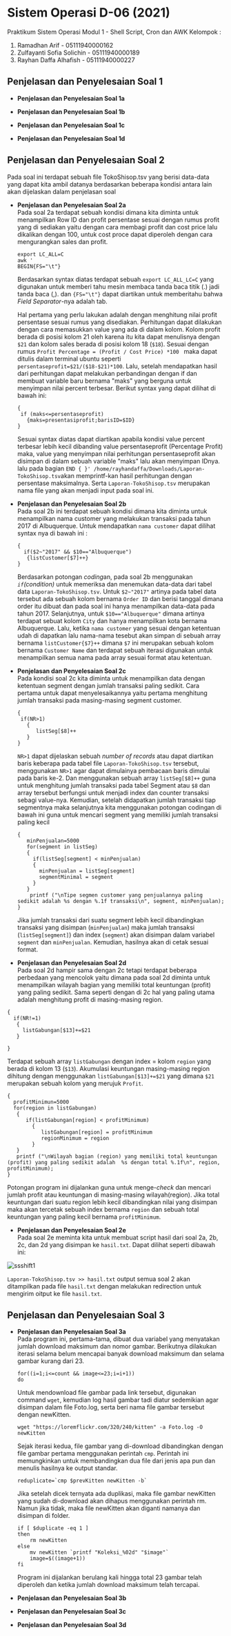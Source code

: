 # Sistem Operasi D-06 (2021)
Praktikum Sistem Operasi Modul 1 - Shell Script, Cron dan AWK 
Kelompok : 
1. Ramadhan Arif - 05111940000162
2. Zulfayanti Sofia Solichin - 05111940000189
3. Rayhan Daffa Alhafish - 05111940000227

## Penjelasan dan Penyelesaian Soal 1
 - **Penjelasan dan Penyelesaian Soal 1a**<br>
 
 - **Penjelasan dan Penyelesaian Soal 1b**<br>
 
 - **Penjelasan dan Penyelesaian Soal 1c**<br>
 
 - **Penjelasan dan Penyelesaian Soal 1d**<br>
 
## Penjelasan dan Penyelesaian Soal 2
Pada soal ini terdapat sebuah file TokoShisop.tsv yang berisi data-data yang dapat kita ambil datanya berdasarkan beberapa kondisi antara lain akan dijelaskan dalam penjelasan soal<br>
 - **Penjelasan dan Penyelesaian Soal 2a**<br> 
   Pada soal 2a terdapat sebuah kondisi dimana kita diminta untuk menampilkan Row ID dan profit persentase sesuai dengan rumus profit yang di sediakan yaitu dengan cara membagi profit dan cost price lalu dikalikan dengan 100, untuk cost proce dapat diperoleh dengan cara mengurangkan sales dan profit. <br>
   ```
   export LC_ALL=C
   awk '
   BEGIN{FS="\t"}
   ```
   Berdasarkan syntax diatas terdapat sebuah `export LC_ALL_LC=C` yang digunakan untuk memberi tahu mesin membaca tanda baca titik (.) jadi tanda baca (,). dan `{FS="\t"}` dapat diartikan untuk memberitahu bahwa *Field Separator*-nya adalah tab. <br>
   
   Hal pertama yang perlu lakukan adalah dengan menghitung nilai profit persentase sesuai rumus yang disediakan. Perhitungan dapat dilakukan dengan cara memasukkan value yang ada di dalam kolom. Kolom profit berada di posisi kolom 21 oleh karena itu kita dapat menulisnya dengan `$21` dan kolom sales berada di posisi kolom 18 (`$18`). Sesuai dengan rumus `Profit Percentage = (Profit / Cost Price) *100 ` maka dapat ditulis dalam terminal ubuntu seperti `persentaseprofit=$21/($18-$21)*100`. Lalu, setelah mendapatkan hasil dari perhitungan dapat melakukan perbandingan dengan if dan membuat variable baru bernama "maks" yang berguna untuk menyimpan nilai percent terbesar. Berikut syntax yang dapat dilihat di bawah ini: <br> 
   
   ```
   { 
    if (maks<=persentaseprofit)
      {maks=presentasiprofit;barisID=$ID}
   }
   ```
   Sesuai syntax diatas dapat diartikan apabila kondisi value percent terbesar lebih kecil dibanding value persentaseprofit (Percentage Profit) maka, value yang menyimpan nilai perhitungan persentaseprofit akan disimpan di dalam sebuah variable "maks" lalu akan menyimpan IDnya. lalu pada bagian `END { }' /home/rayhandaffa/Downloads/Laporan-TokoShisop.tsv`akan memprintf-kan hasil perhitungan dengan persentase maksimalnya. Serta `Laporan-TokoShisop.tsv` merupakan nama file yang akan menjadi input pada soal ini.<br>
   
- **Penjelasan dan Penyelesaian Soal 2b**<br>
  Pada soal 2b ini terdapat sebuah kondisi dimana kita diminta untuk menampilkan nama customer yang melakukan transaksi pada tahun 2017 di Albuquerque. Untuk mendapatkan `nama customer` dapat dilihat syntax nya di bawah ini : 
  ```
  {
    if($2~"2017" && $10=="Albuquerque")
     {listCustomer[$7]++}
  }
  ```
  Berdasarkan potongan *coding*an, pada soal 2b menggunakan *`if`(condition)* untuk memeriksa dan menemukan data-data dari tabel data `Laporan-TokoShisop.tsv`. Untuk `$2~"2017"` artinya pada tabel data tersebut ada sebuah kolom bernama `Order ID` dan berisi tanggal dimana order itu dibuat dan pada soal ini hanya menampilkan data-data pada tahun 2017. Selanjutnya, untuk `$10=="Albuquerque"` dimana artinya terdapat sebuat kolom `City` dan hanya menampilkan kota bernama Albuquerque. Lalu, ketika `nama customer` yang sesuai dengan ketentuan udah di dapatkan lalu nama-nama tesebut akan simpan di sebuah array bernama `listCustomer{$7}++` dimana `$7` ini merupakan sebuah kolom bernama `Customer Name` dan terdapat sebuah iterasi digunakan untuk menampilkan semua nama pada array sesuai format atau ketentuan. <br>
  
- **Penjelasan dan Penyelesaian Soal 2c**<br>
   Pada kondisi soal 2c kita diminta untuk menampilkan data dengan ketentuan segment dengan jumlah transaksi paling sedikit. Cara pertama untuk dapat menyelesaikannya yaitu pertama menghitung jumlah transaksi pada masing-masing segment customer. 
   ```
   {
    if(NR>1)
      {
         listSeg[$8]++
      }
   }
   ```
   `NR>1` dapat dijelaskan sebuah *number of records* atau dapat diartikan baris keberapa pada tabel file `Laporan-TokoShisop.tsv` tersebut, menggunakan `NR>1` agar dapat dimulainya pembacaan baris dimulai pada baris ke-2. Dan menggunakan sebuah array `listSeg[$8]++` guna untuk menghitung jumlah transaksi pada tabel Segment atau `$8` dan array tersebut berfungsi untuk menjadi index dan counter transaksi sebagi value-nya. Kemudian, setelah didapatkan jumlah transaksi tiap segmentnya maka selanjutnya kita menggunakan potongan codingan di bawah ini guna untuk mencari segment yang memiliki jumlah transaksi paling kecil
   
  ```
  {
     minPenjualan=5000
     for(segment in listSeg)
     {
       if(listSeg[segment] < minPenjualan)
       {
         minPenjualan = listSeg[segment]
         segmentMinimal = segment
       }
     }
      printf ("\nTipe segmen customer yang penjualannya paling sedikit adalah %s dengan %.1f transaksi\n", segment, minPenjualan);
  }
  ```
  Jika jumlah transaksi dari suatu segment lebih kecil dibandingkan transaksi yang disimpan (`minPenjualan`) maka jumlah transaksi (`listSeg[segment]`) dan index (`segment`) akan disimpan dalam variabel `segment` dan `minPenjualan`. Kemudian, hasilnya akan di cetak sesuai format.<br>
- **Penjelasan dan Penyelesaian Soal 2d**<br>
 Pada soal 2d hampir sama dengan 2c tetapi terdapat beberapa perbedaan yang mencolok yaitu dimana pada soal 2d diminta untuk menampilkan wilayah bagian yang memiliki total keuntungan (profit) yang paling sedikit. Sama seperti dengan di 2c hal yang paling utama adalah menghitung profit di masing-masing region. 
 
 ```
 {
   if(NR!=1)
    {
      listGabungan[$13]+=$21
    }
 
 }
 ```
 Terdapat sebuah array `listGabungan` dengan index = kolom `region` yang berada di kolom 13 (`$13`). Akumulasi keuntungan masing-masing region dihitung dengan menggunakan `listGabungan[$13]+=$21` yang dimana `$21` merupakan sebuah kolom yang merujuk `Profit`. 
 
 ```
 {
   profitMinimun=5000
   for(region in listGabungan)
    {
       if(listGabungan[region] < profitMinimum)
         {
            listGabungan[region] = profitMinimum
            regionMinimum = region
         }
    }
    printf ("\nWilayah bagian (region) yang memiliki total keuntungan (profit) yang paling sedikit adalah  %s dengan total %.1f\n", region, profitMinimum);
 }
 ```
 Potongan program ini dijalankan guna untuk menge-*check* dan mencari jumlah profit atau keuntungan di masing-masing wilayah(region). Jika total keuntungan dari suatu region lebih kecil dibandingkan nilai yang disimpan maka akan tercetak sebuah index bernama `region` dan sebuah total keuntungan yang paling kecil bernama `profitMinimum`.
 
- **Penjelasan dan Penyelesaian Soal 2e**<br>
Pada soal 2e meminta kita untuk membuat script hasil dari soal 2a, 2b, 2c, dan 2d yang disimpan ke `hasil.txt`. Dapat dilihat seperti dibawah ini: <br>

![ssshift1](https://github.com/rayhandaffa/soal-shift-sisop-modul-1-D06-2021/blob/main/ss%20shift1/hasil%2Ctxt.jpg)<br>

  `Laporan-TokoShisop.tsv >> hasil.txt` output semua soal 2 akan ditampilkan pada file `hasil.txt` dengan melakukan redirection untuk mengirim oitput ke file `hasil.txt`. 
## Penjelasan dan Penyelesaian Soal 3
- **Penjelasan dan Penyelesaian Soal 3a**<br>
  Pada program ini, pertama-tama, dibuat dua variabel yang menyatakan jumlah download maksimum dan nomor gambar. Berikutnya dilakukan iterasi selama belum mencapai banyak download maksimum dan selama gambar kurang dari 23.
  ```
  for((i=1;i<=count && image<=23;i=i+1))
  do
  ```
  Untuk mendownload file gambar pada link tersebut, digunakan command `wget`, kemudian log hasil gambar tadi diatur sedemikian agar disimpan dalam file Foto.log, serta beri nama file gambar tersebut dengan newKitten.
  ```
  wget "https://loremflickr.com/320/240/kitten" -a Foto.log -O newKitten
  ```
  Sejak iterasi kedua, file gambar yang di-download dibandingkan dengan file gambar pertama menggunakan perintah `cmp`. Perintah ini memungkinkan untuk membandingkan dua file dari jenis apa pun dan menulis hasilnya ke output standar.
  ```
  reduplicate=`cmp $prevKitten newKitten -b`
  ```
  Jika setelah dicek ternyata ada duplikasi, maka file gambar newKitten yang sudah di-download akan dihapus menggunakan perintah rm. Namun jika tidak, maka file newKitten akan diganti namanya dan disimpan di folder.
  ```
  if [ $duplicate -eq 1 ]
  then
      rm newKitten
  else
      mv newKitten `printf "Koleksi_%02d" "$image"`
      image=$((image+1))
  fi
  ```
  Program ini dijalankan berulang kali hingga total 23 gambar telah diperoleh dan ketika jumlah download maksimum telah tercapai.
 
- **Penjelasan dan Penyelesaian Soal 3b**<br>

- **Penjelasan dan Penyelesaian Soal 3c**<br>

- **Penjelasan dan Penyelesaian Soal 3d**<br>
